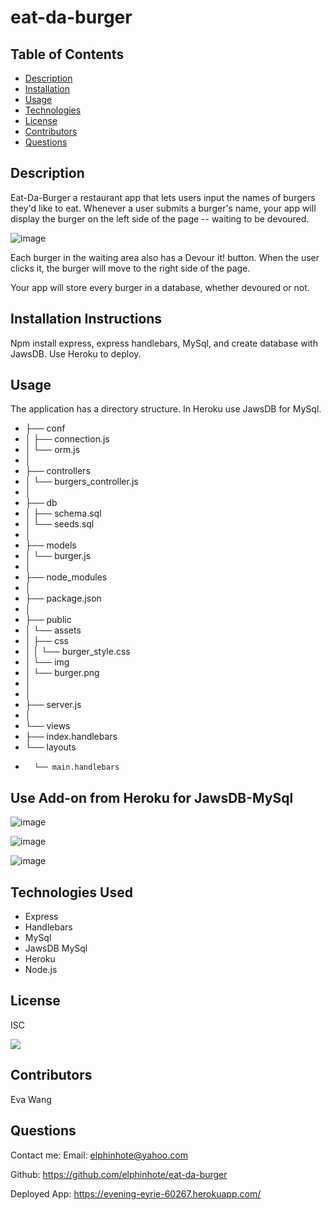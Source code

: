 # eat-da-burger



## Table of Contents
* [Description](#description)
* [Installation](#installation)
* [Usage](#usage)
* [Technologies](#technologies)
* [License](#license)
* [Contributors](#contributors)
* [Questions](#questions)

## Description
Eat-Da-Burger a restaurant app that lets users input the names of burgers they'd like to eat.
Whenever a user submits a burger's name, your app will display the burger on the left side of the page -- waiting to be devoured.

![image](https://user-images.githubusercontent.com/65749636/113518103-0d13ad80-9539-11eb-886d-a146e6b1bec5.png)


Each burger in the waiting area also has a Devour it! button. When the user clicks it, the burger will move to the right side of the page.


Your app will store every burger in a database, whether devoured or not.

## Installation Instructions
Npm install express, express handlebars, MySql, and create database with JawsDB.  Use Heroku to deploy.

## Usage
 The application has a directory structure.  In Heroku use JawsDB for MySql.
 
* ├── conf
* │   ├── connection.js
* │   └── orm.js
* │ 
* ├── controllers
* │   └── burgers_controller.js
* │
* ├── db
* │   ├── schema.sql
* │   └── seeds.sql
* │
* ├── models
* │   └── burger.js
* │ 
* ├── node_modules
* │ 
* ├── package.json
* │
* ├── public
* │   └── assets
* │       ├── css
* │       │   └── burger_style.css
* │       └── img
* │           └── burger.png
* │   
* │
* ├── server.js
* │
* └── views
*    ├── index.handlebars
*   └── layouts
*       └── main.handlebars

## Use Add-on from Heroku for JawsDB-MySql   

![image](https://user-images.githubusercontent.com/65749636/113367321-88464b00-9310-11eb-89a5-8c96f184d0e9.png)


![image](https://user-images.githubusercontent.com/65749636/113369081-423fb600-9315-11eb-8131-13b7de39e29e.png)

![image](https://user-images.githubusercontent.com/65749636/113491472-db8dda00-9485-11eb-92cc-ae376a0f126c.png)



## Technologies Used

* Express
* Handlebars
* MySql
* JawsDB MySql
* Heroku
* Node.js

## License
ISC

<img src="https://img.shields.io/badge/LICENSE-isc-green"/>


## Contributors
Eva Wang

## Questions
Contact me:
Email: [elphinhote@yahoo.com](elphinhote@yahoo.com)

Github: https://github.com/elphinhote/eat-da-burger

Deployed App:  https://evening-eyrie-60267.herokuapp.com/

